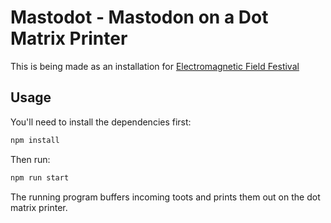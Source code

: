 # Mastodot - Mastodon on a Dot Matrix Printer

This is being made as an installation for [Electromagnetic Field Festival](https://emfcamp.org)

## Usage

You'll need to install the dependencies first:

```bash
npm install
```

Then run:

```bash
npm run start
```

The running program buffers incoming toots and prints them out on the dot matrix printer.

